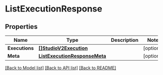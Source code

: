 # ListExecutionResponse

## Properties

Name | Type | Description | Notes
------------ | ------------- | ------------- | -------------
**Executions** | [**[]StudioV2Execution**](StudioV2Execution.md) |  |[optional] 
**Meta** | [**ListExecutionResponseMeta**](ListExecutionResponseMeta.md) |  |[optional] 

[[Back to Model list]](../README.md#documentation-for-models) [[Back to API list]](../README.md#documentation-for-api-endpoints) [[Back to README]](../README.md)


